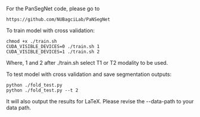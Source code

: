 For the PanSegNet code, please go to

    https://github.com/NUBagciLab/PaNSegNet
To train model with cross validation:

    chmod +x ./train.sh
    CUDA_VISIBLE_DEVICES=0 ./train.sh 1
    CUDA_VISIBLE_DEVICES=1 ./train.sh 2
Where, 1 and 2 after ./train.sh select T1 or T2 modality to be used.

To test model with cross validation and save segmentation outputs:

    python ./fold_test.py
    python ./fold_test.py --t 2
It will also output the results for LaTeX.
Please revise the --data-path to your data path.

